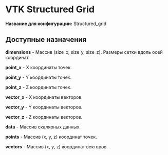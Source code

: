 # VTK Structured Grid

**Название для конфигурации:** Structured_grid

## Доступные назначения

**dimensions** - Массив (size_x, size_y, size_z). Размеры сетки вдоль осей координат.

**point_x** - X координаты точек.

**point_y** - Y координаты точек.

**point_z** - Z координаты точек.

**vector_x** - X координаты векторов.

**vector_y** - Y координаты векторов.

**vector_z** - Z координаты векторов.

**data** - Массив скалярных данных.

**points** -  Массив (x, y, z) координат точек.

**vectors** - Массив (x, y, z) координат векторов.